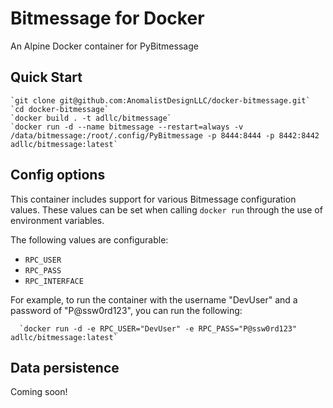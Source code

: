 # Bitmessage for Docker

An Alpine Docker container for PyBitmessage

## Quick Start

    `git clone git@github.com:AnomalistDesignLLC/docker-bitmessage.git`
    `cd docker-bitmessage`
    `docker build . -t adllc/bitmessage`
    `docker run -d --name bitmessage --restart=always -v /data/bitmessage:/root/.config/PyBitmessage -p 8444:8444 -p 8442:8442 adllc/bitmessage:latest`

## Config options

This container includes support for various Bitmessage configuration values. These values can be set when calling `docker run` through the use of environment variables.

The following values are configurable:

* `RPC_USER`
* `RPC_PASS`
* `RPC_INTERFACE`

For example, to run the container with the username "DevUser" and a password of "P@ssw0rd123", you can run the following:

      `docker run -d -e RPC_USER="DevUser" -e RPC_PASS="P@ssw0rd123" adllc/bitmessage:latest`

## Data persistence

Coming soon!
